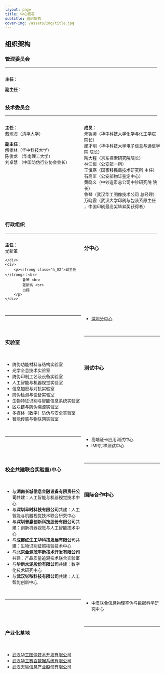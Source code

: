 ```yaml
---
layout: page
title: 中心概况
subtitle: 组织架构
cover-img: /assets/img/title.jpg
---
```

<!--
 * @Author: Conghao Wong
 * @Date: 2023-03-08 19:13:03
 * @LastEditors: Conghao Wong
 * @LastEditTime: 2023-03-13 16:16:50
 * @Description: file content
 * @Github: https://cocoon2wong.github.io
 * Copyright 2023 Conghao Wong, All Rights Reserved.
-->

<link rel="stylesheet" type="text/css" href="/assets/css/user.css">

## 组织架构

<style>
    .t_head {
        width: 15%;
        font-weight: bold;
    }

    .t_content_1 {
        width: 40%;
    }

    .t_content_2 {
        width: 45%;
    }

    .t_grid {
        display: grid;
        grid-template-columns: 50% 50%;
        grid-gap: 20px 2%;
    }
</style>

### 管理委员会
---

<div class="t_grid">
    <div>
        <p><strong class="h_01">主任</strong>：</p>
        <p><strong class="h_02">副主任</strong>：</p>
    </div>
</div>


### 技术委员会
---

<div class="t_grid">
    <div>
        <p>
            <strong class="h_01">主任</strong>：<br>
            戴琼海（清华大学）
        </p>
        <p><strong class="h_02">副主任</strong>：<br>
            解孝林（华中科技大学）<br>
            陈俊龙 （华南理工大学）<br>
            刘卓慧 （中国防伪行业协会会长）
        </p>
    </div>
    <div>
        <p>
            <strong class="h_03">成员</strong>：<br>
            朱锦涛（华中科技大学化学与化工学院 院长）<br>
            邱才明（华中科技大学电子信息与通信学院 院长）<br>
            陶大程（京东探索研究院院长）<br>
            林江恒（公安部一所）<br>
            王慎寒（国家移民局技术研究所 主任）<br>
            石高军（公安部物证鉴定中心）<br>
            黄晓义（中钞造币总公司中钞研究院 院长）<br>
            鲁琴（武汉华工图像技术公司 总经理）<br>
            万晓霞（武汉大学印刷与包装系原主任 ，中国印刷最高奖毕昇奖获得者）
        </p>
    </div>
</div>

### 行政组织
---

<div class="t_grid">
    <div>
        <p>
            <strong class="h_01">主任</strong>：<br>
            尤新革
        </p>

    </div>
    <div>
        <p><strong class="h_02">副主任</strong>：<br>
            鲁琴 <br>
            张新坊 <br>
            白翔
        </p>
    </div>
</div>

### 分中心
---

- [深圳分中心](http://shenzhen.hust.edu.cn/info/1025/1214.htm)

### 实验室
---

- 防伪功能材料与结构实验室
- 光学全息技术实验室
- 防伪印制工艺及设备实验室
- 人工智能与机器视觉实验室
- 信息加密与对抗实验室
- 防伪检测与设备实验室
- 生物特征识别与智能信息系统实验室
- 区块链与防伪溯源实验室
- 多媒体（数字）防伪与安全实验室
- 智能传感与物联网实验室

### 测试中心
---

- 高端证卡应用测试中心
- IMR打样测试中心

### 校企共建联合实验室/中心
---

- 与<strong class="h_01">湖南长城信息金融设备有限责任公司</strong>共建：人工智能与机器视觉技术中心
- 与<strong class="h_01">深圳阜时科技有限公司</strong>共建：人工智能与机器视觉技术联合研究中心
- 与<strong class="h_01">深圳普赢创新科技股份有限公司</strong>共建：创新机器视觉与人工智能技术中心
- 与<strong class="h_01">成都红生工华科技发展有限公司</strong>共建：生物识别证照核验技术中心
- 与<strong class="h_01">北京金源茂丰新技术开发有限公司</strong>共建：产品质量追溯技术联合实验室
- 与<strong class="h_01">华新水泥股份有限公司</strong>共建：数字化技术研究中心
- 与<strong class="h_01">武汉钐秾科技有限公司</strong>共建：人工智能创新中心

### 国际合作中心
---

- 中澳联合信息物理鉴伪与数据科学研究中心

### 产业化基地
---

- [武汉华工图像技术开发有限公司](https://www.hgimage.com/)
- [武汉华工赛百数据系统有限公司](https://www.hgcyberdata.com/)
- [武汉天喻信息产业股份有限公司](http://www.whty.com.cn/)
